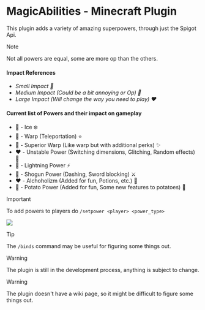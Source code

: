 # MagicAbilities - Minecraft Plugin
This plugin adds a variety of amazing superpowers, through just the Spigot Api.

> [!NOTE]
> Not all powers are equal, some are more op than the others.

#### Impact References

  - *Small Impact 💚* </li>
  - *Medium Impact (Could be a bit annoying or Op) 💛*
  - *Large Impact (Will change the way you need to play) ❤️*


#### Current list of Powers and their impact on gameplay 

<ul>
  <li>💛 - Ice ❄️ </li>
  <li>💛 - Warp (Teleportation) ⭐</li>
  <li>💛 - Superior Warp (Like warp but with additional perks) ✨</li>
  <li>❤️ - Unstable Power (Switching dimensions, Glitching, Random effects) 🧭</li>
  <li>💚 - Lightning Power ⚡</li>
  <li>💛 - Shogun Power (Dashing, Sword blocking) ⚔️</li>
  <li>❤️ - Alchoholizm (Added for fun, Potions, etc.) 🥃</li>
  <li>💛 - Potato Power (Added for fun, Some new features to potatoes) 🥔</li>
</ul>

> [!IMPORTANT]
> To add powers to players do
> ```/setpower <player> <power_type>```

![](https://i.imgur.com/QlSqjAX.png)

> [!TIP]
> The ```/binds``` command may be useful for figuring some things out.

> [!WARNING]
> The plugin is still in the development process, anything is subject to change.

> [!WARNING]
> The plugin doesn't have a wiki page, so it might be difficult to figure some things out.
